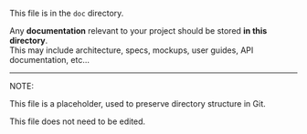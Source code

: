 This file is in the `doc` directory.

Any **documentation** relevant to your project should be stored **in this directory**.  
This may include architecture, specs, mockups, user guides, API documentation, etc...


---
NOTE: 

This file is a placeholder, used to preserve directory structure in Git.

This file does not need to be edited.
